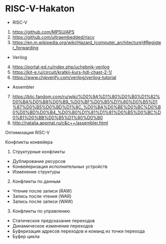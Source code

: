 # RISC-V-Hakaton
* RISC-V
1. https://github.com/MPSU/APS
2. https://github.com/ultraembedded/riscv
3. https://en.m.wikipedia.org/wiki/Hazard_(computer_architecture)#Register_forwarding
* Verilog
4. https://portal-ed.ru/index.php/uchebnik-verilog
5. https://kit-e.ru/circuit/kratkij-kurs-hdl-chast-2-1/
6. https://www.chipverify.com/verilog/verilog-tutorial
* Assembler
7. https://blic.fandom.com/ru/wiki/%D0%9A%D1%80%D0%B0%D1%82%D0%BA%D0%B8%D0%B9_%D0%BF%D0%B5%D1%80%D0%B5%D1%87%D0%B5%D0%BD%D1%8C_%D0%BA%D0%BE%D0%BC%D0%B0%D0%BD%D0%B4_%D0%B0%D1%81%D1%81%D0%B5%D0%BC%D0%B1%D0%BB%D0%B5%D1%80%D0%B0
8. http://natalia.appmat.ru/c&c++/assembler.html

Оптимизация RISC-V

Конфликты конвейера
1. Структурные конфликты
* Дублирование ресурсов
* Конвейеризация исполнительных устройств
* Изменение структуры
2. Конфликты по данным
* Чтение после записи (RAW)
* Запись после чтения (WAR)
* Запись после записи (WAW)
3. Конфликты по управлению
* Статическое предсказание переходов
* Динамическое изменение переходов
* Буферизация адресов переходов и команд из точки перехода
* Буфер цикла

